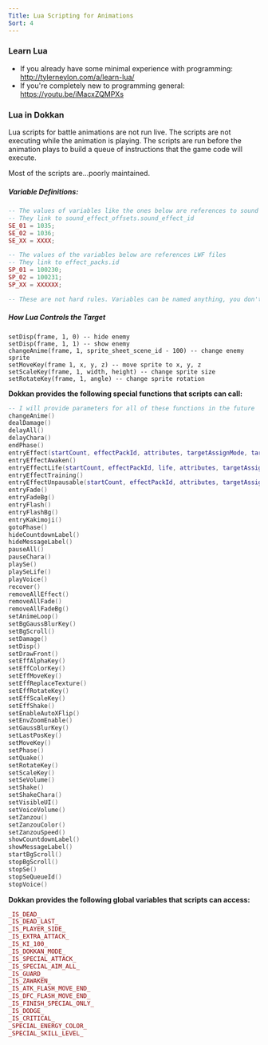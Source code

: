 ```yaml
---
Title: Lua Scripting for Animations
Sort: 4
---
```

### Learn Lua

* If you already have some minimal experience with programming: http://tylerneylon.com/a/learn-lua/
* If you're completely new to programming general: https://youtu.be/iMacxZQMPXs

### Lua in Dokkan

Lua scripts for battle animations are not run live. The scripts are not executing while the animation is playing. The scripts are run before the animation plays to build a queue of instructions that the game code will execute.

Most of the scripts are...poorly maintained.

##### **Variable Definitions:**
```lua
-- The values of variables like the ones below are references to sound effects
-- They link to sound_effect_offsets.sound_effect_id
SE_01 = 1035;
SE_02 = 1036;
SE_XX = XXXX;

-- The values of the variables below are references LWF files
-- They link to effect_packs.id
SP_01 = 100230;
SP_02 = 100231;
SP_XX = XXXXXX;

-- These are not hard rules. Variables can be named anything, you don't have to follow the SE_XX nomenclature they established. (and they break this themselves)
```

##### How Lua Controls the Target
```
setDisp(frame, 1, 0) -- hide enemy
setDisp(frame, 1, 1) -- show enemy
changeAnime(frame, 1, sprite_sheet_scene_id - 100) -- change enemy sprite
setMoveKey(frame 1, x, y, z) -- move sprite to x, y, z
setScaleKey(frame, 1, width, height) -- change sprite size
setRotateKey(frame, 1, angle) -- change sprite rotation
```

**Dokkan provides the following special functions that scripts can call:**
```lua
-- I will provide parameters for all of these functions in the future
changeAnime()
dealDamage()
delayAll()
delayChara()
endPhase()
entryEffect(startCount, effectPackId, attributes, targetAssignMode, target, startOffsetPosX, startOffsetPosY, isPausable)
entryEffectAwaken()
entryEffectLife(startCount, effectPackId, life, attributes, targetAssignMode, target, startOffsetPosX, startOffsetPosY, isPausable)
entryEffectTraining()
entryEffectUnpausable(startCount, effectPackId, attributes, targetAssignMode, target, startOffsetPosX, startOffsetPosY)
entryFade()
entryFadeBg()
entryFlash()
entryFlashBg()
entryKakimoji()
gotoPhase()
hideCountdownLabel()
hideMessageLabel()
pauseAll()
pauseChara()
playSe()
playSeLife()
playVoice()
recover()
removeAllEffect()
removeAllFade()
removeAllFadeBg()
setAnimeLoop()
setBgGaussBlurKey()
setBgScroll()
setDamage()
setDisp()
setDrawFront()
setEffAlphaKey()
setEffColorKey()
setEffMoveKey()
setEffReplaceTexture()
setEffRotateKey()
setEffScaleKey()
setEffShake()
setEnableAutoXFlip()
setEnvZoomEnable()
setGaussBlurKey()
setLastPosKey()
setMoveKey()
setPhase()
setQuake()
setRotateKey()
setScaleKey()
setSeVolume()
setShake()
setShakeChara()
setVisibleUI()
setVoiceVolume()
setZanzou()
setZanzouColor()
setZanzouSpeed()
showCountdownLabel()
showMessageLabel()
startBgScroll()
stopBgScroll()
stopSe()
stopSeQueueId()
stopVoice()
```

**Dokkan provides the following global variables that scripts can access:**
```lua
_IS_DEAD_
_IS_DEAD_LAST_
_IS_PLAYER_SIDE_
_IS_EXTRA_ATTACK_
_IS_KI_100_
_IS_DOKKAN_MODE_
_IS_SPECIAL_ATTACK_
_IS_SPECIAL_AIM_ALL_
_IS_GUARD_
_IS_ZAWAKEN_
_IS_ATK_FLASH_MOVE_END_
_IS_DFC_FLASH_MOVE_END_
_IS_FINISH_SPECIAL_ONLY_
_IS_DODGE_
_IS_CRITICAL_
_SPECIAL_ENERGY_COLOR_
_SPECIAL_SKILL_LEVEL_
```